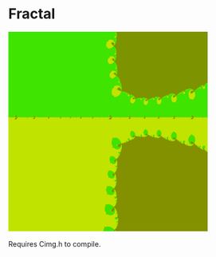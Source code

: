 ﻿# Fractal
 <img src ="https://github.com/BlakeEddie/Fractal/blob/master/eg.png" width= "400px">

Requires Cimg.h to compile.
